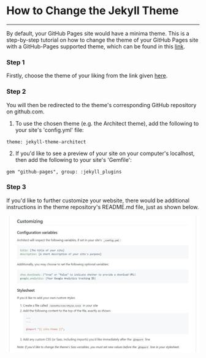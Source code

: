 # How to Change the Jekyll Theme
-----
By default, your GitHub Pages site would have a minima theme. This is a step-by-step tutorial on how to change the theme of your GitHub Pages site with a GitHub-Pages supported theme,  which can be found in this [link](https://pages.github.com/themes/).

### Step 1

Firstly, choose the theme of your liking from the link given [here](https://pages.github.com/themes/).

### Step 2

You will then be redirected to the theme's corresponding GitHub repository on github.com.

1. To use the chosen theme (e.g. the Architect theme), add the following to your site's 'config.yml' file:

```
theme: jekyll-theme-architect
```

2. If you'd like to see a preview of your site on your computer's localhost, then add the following to your site's 'Gemfile':

```
gem "github-pages", group: :jekyll_plugins
```

### Step 3

If you'd like to further customize your website, there would be additional instructions in the theme repository's README.md file, just as shown below.

![img](https://raw.githubusercontent.com/nardienapratama/extra182/master/img/themereposettings.JPG)
